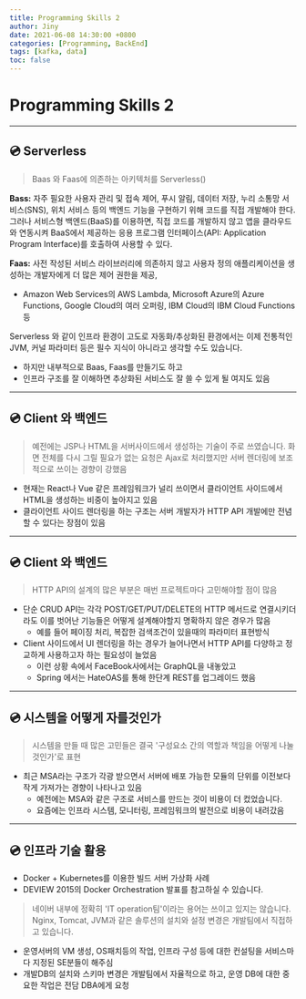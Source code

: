 ```yaml
---
title: Programming Skills 2
author: Jiny
date: 2021-06-08 14:30:00 +0800
categories: [Programming, BackEnd]
tags: [kafka, data]
toc: false
---
```

 
# Programming Skills 2

___

## 💿 **Serverless**

> Baas 와 Faas에 의존하는 아키텍처를 Serverless()

**Bass:** 자주 필요한 사용자 관리 및 접속 제어, 푸시 알림, 데이터 저장, 누리 소통망 서비스(SNS), 위치 서비스 등의 백엔드 기능을 구현하기 위해 코드를 직접 개발해야 한다. 그러나 서비스형 백엔드(BaaS)를 이용하면, 직접 코드를 개발하지 않고 앱을 클라우드와 연동시켜 BaaS에서 제공하는 응용 프로그램 인터페이스(API: Application Program Interface)를 호출하여 사용할 수 있다.

**Faas:** 사전 작성된 서비스 라이브러리에 의존하지 않고 사용자 정의 애플리케이션을 생성하는 개발자에게 더 많은 제어 권한을 제공,
- Amazon Web Services의 AWS Lambda, Microsoft Azure의 Azure Functions, Google Cloud의 여러 오퍼링, IBM Cloud의 IBM Cloud Functions 등

Serverless 와 같이 인프라 환경이 고도로 자동화/추상화된 환경에서는 이제 전통적인 JVM, 커널 파라미터 등은 필수 지식이 아니라고 생각할 수도 있습니다.
- 하지만 내부적으로 Baas, Faas를 만들기도 하고
- 인프라 구조를 잘 이해하면 추상화된 서비스도 잘 쓸 수 있게 될 여지도 있음

___

## 💿 **Client 와 백엔드**

> 예전에는 JSP나 HTML을 서버사이드에서 생성하는 기술이 주로 쓰였습니다. 화면 전체를 다시 그릴 필요가 없는 요청은 Ajax로 처리했지만 서버 렌더링에 보조적으로 쓰이는 경향이 강했음

- 현재는 React나 Vue 같은 프레임워크가 널리 쓰이면서 클라이언트 사이드에서 HTML을 생성하는 비중이 높아지고 있음
- 클라이언트 사이드 렌더링을 하는 구조는 서버 개발자가 HTTP API 개발에만 전념할 수 있다는 장점이 있음

___

## 💿 **Client 와 백엔드**

> HTTP API의 설계의 많은 부분은 매번 프로젝트마다 고민해야할 점이 많음

- 단순 CRUD API는 각각 POST/GET/PUT/DELETE의 HTTP 메서드로 연결시키더라도 이를 벗어난 기능들은 어떻게 설계해야할지 명확하지 않은 경우가 많음
  - 예를 들어 페이징 처리, 복잡한 검색조건이 있을때의 파라미터 표현방식
- Client 사이드에서 UI 렌더링을 하는 경우가 늘어나면서 HTTP API를 다양하고 정교하게 사용하고자 하는 필요성이 늘었음
  - 이런 상황 속에서 FaceBook사에서는 GraphQL을 내놓았고
  - Spring 에서는 HateOAS를 통해 한단계 REST를 업그레이드 했음

___

## 💿 **시스템을 어떻게 자를것인가**

> 시스템을 만들 때 많은 고민들은 결국 '구성요소 간의 역할과 책임을 어떻게 나눌 것인가'로 표현

- 최근 MSA라는 구조가 각광 받으면서 서버에 배포 가능한 모듈의 단위를 이전보다 작게 가져가는 경향이 나타나고 있음
  - 예전에는 MSA와 같은 구조로 서비스를 만드는 것이 비용이 더 컸었습니다.
  - 요즘에는 인프라 시스템, 모니터링, 프레임워크의 발전으로 비용이 내려갔음

___

## 💿 **인프라 기술 활용**

- Docker + Kubernetes를 이용한 빌드 서버 가상화 사례
- DEVIEW 2015의 Docker Orchestration 발표를 참고하실 수 있습니다.

> 네이버 내부에 정확히 'IT operation팀'이라는 용어는 쓰이고 있지는 않습니다. Nginx, Tomcat, JVM과 같은 솔루션의 설치와 설정 변경은 개발팀에서 직접하고 있습니다. 

- 운영서버의 VM 생성, OS패치등의 작업, 인프라 구성 등에 대한 컨설팅을 서비스마다 지정된 SE분들이 해주심
- 개발DB의 설치와 스키마 변경은 개발팀에서 자율적으로 하고, 운영 DB에 대한 중요한 작업은 전담 DBA에게 요청